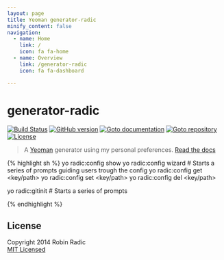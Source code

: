 ```yaml
---
layout: page
title: Yeoman generator-radic
minify_content: false
navigation:
  - name: Home
    link: /
    icon: fa fa-home
  - name: Overview
    link: /generator-radic
    icon: fa fa-dashboard

---
```

generator-radic
===============
[![Build Status](https://secure.travis-ci.org/RobinRadic/generator-radic.svg?branch=master)](https://travis-ci.org/RobinRadic/generator-radic)
[![GitHub version](https://badge.fury.io/gh/robinradic%2Fgenerator-radic.svg)](http://badge.fury.io/gh/robinradic%2Fgenerator-radic)
[![Goto documentation](http://img.shields.io/badge/goto-documentation-orange.svg)](http://robinradic.github.io/generator-radic)
[![Goto repository](http://img.shields.io/badge/goto-repository-orange.svg)](https://github.com/robinradic/generator-radic)
[![License](http://img.shields.io/badge/license-MIT-blue.svg)](http://radic.mit-license.org)

> A [Yeoman](http://yeoman.io) generator using my personal preferences. [Read the docs](http://robinradic.github.io/generator-radic)

{% highlight sh %}
yo radic:config show
yo radic:config wizard # Starts a series of prompts guiding users trough the config
yo radic:config get <key/path>
yo radic:config set <key/path> <value>
yo radic:config del <key/path>

yo radic:gitinit # Starts a series of prompts 

{% endhighlight %}


## License
Copyright 2014 Robin Radic  
[MIT Licensed](http://radic.mit-license.org)


